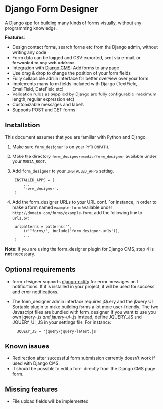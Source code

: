 Django Form Designer
====================

A Django app for building many kinds of forms visually, without any programming knowledge.

__Features__:

* Design contact forms, search forms etc from the Django admin, without writing any code
* Form data can be logged and CSV-exported, sent via e-mail, or forwarded to any web address
* Integration with [Django CMS](http://www.django-cms.org): Add forms to any page
* Use drag & drop to change the position of your form fields
* Fully collapsible admin interface for better overview over your form 
* Implements many form fields included with Django (TextField, EmailField, DateField etc)
* Validation rules as supplied by Django are fully configurable (maximum length, regular expression etc) 
* Customizable messages and labels
* Supports POST and GET forms

Installation
------------

This document assumes that you are familiar with Python and Django.

1. Make sure `form_designer` is on your `PYTHONPATH`.
2. Make the directory `form_designer/media/form_designer` available under your `MEDIA_ROOT`.
3. Add `form_designer` to your `INSTALLED_APPS` setting.

        INSTALLED_APPS = (
            ...
            'form_designer',
        )
4. Add the form_designer URLs to your URL conf. For instance, in order to make a form named `example-form` available under `http://domain.com/forms/example-form`, add the following line to `urls.py`:

        urlpatterns = patterns('',
            (r'^forms/', include('form_designer.urls')),
            ...
        )

__Note__: If you are using the form_designer plugin for Django CMS, step 4 is __not__ necessary.

Optional requirements
---------------------

* form_designer supports [django-notify](http://code.google.com/p/django-notify/) for error messages and notifications. If it is installed in your project, it will be used for success and error notifications.
* The form_designer admin interface requires jQuery and the jQuery UI Sortable plugin to make building forms a lot more user-friendly. The two Javascript files are bundled with form_designer. If you want to use you own jquery-*.js and jquery-ui-*.js instead, define JQUERY_JS and JQUERY_UI_JS in your settings file. For instance:

        JQUERY_JS = 'jquery/jquery-latest.js'

Known issues
------------

* Redirection after successful form submission currently doesn't work if used with Django CMS.
* It should be possible to edit a form directly from the Django CMS page form.

Missing features
----------------
  
* File upload fields will be implemented
